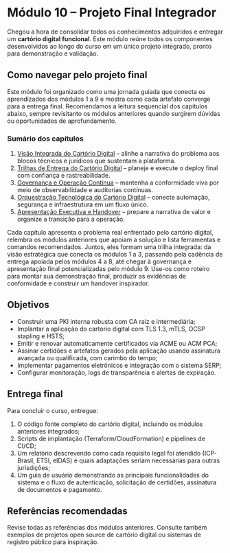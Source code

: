# Módulo 10 – Projeto Final Integrador

Chegou a hora de consolidar todos os conhecimentos adquiridos e entregar um **cartório digital funcional**. Este módulo reúne todos os componentes desenvolvidos ao longo do curso em um único projeto integrado, pronto para demonstração e validação.

## Como navegar pelo projeto final

Este módulo foi organizado como uma jornada guiada que conecta os aprendizados dos módulos 1 a 9 e mostra como cada artefato converge para a entrega final. Recomendamos a leitura sequencial dos capítulos abaixo, sempre revisitanto os módulos anteriores quando surgirem dúvidas ou oportunidades de aprofundamento.

### Sumário dos capítulos

1. [Visão Integrada do Cartório Digital](01_visao_integrada.md) – alinhe a narrativa do problema aos blocos técnicos e jurídicos que sustentam a plataforma.
2. [Trilhas de Entrega do Cartório Digital](02_trilhas_entrega_cartorio.md) – planeje e execute o deploy final com confiança e rastreabilidade.
3. [Governança e Operação Contínua](03_governanca_operacao.md) – mantenha a conformidade viva por meio de observabilidade e auditorias contínuas.
4. [Orquestração Tecnológica do Cartório Digital](04_orquestracao_tecnologia.md) – conecte automação, segurança e infraestrutura em um fluxo único.
5. [Apresentação Executiva e Handover](05_apresentacao_execucao.md) – prepare a narrativa de valor e organize a transição para a operação.

Cada capítulo apresenta o problema real enfrentado pelo cartório digital, relembra os módulos anteriores que apoiam a solução e lista ferramentas e comandos recomendados. Juntos, eles formam uma trilha integrada: da visão estratégica que conecta os módulos 1 a 3, passando pela cadência de entrega apoiada pelos módulos 4 a 8, até chegar à governança e apresentação final potencializadas pelo módulo 9. Use-os como roteiro para montar sua demonstração final, produzir as evidências de conformidade e construir um handover inspirador.

## Objetivos

- Construir uma PKI interna robusta com CA raiz e intermediária;
- Implantar a aplicação do cartório digital com TLS 1.3, mTLS, OCSP stapling e HSTS;
- Emitir e renovar automaticamente certificados via ACME ou ACM PCA;
- Assinar certidões e artefatos gerados pela aplicação usando assinatura avançada ou qualificada, com carimbo do tempo;
- Implementar pagamentos eletrônicos e integração com o sistema SERP;
- Configurar monitoração, logs de transparência e alertas de expiração.

## Entrega final

Para concluir o curso, entregue:

1. O código fonte completo do cartório digital, incluindo os módulos anteriores integrados;
2. Scripts de implantação (Terraform/CloudFormation) e pipelines de CI/CD;
3. Um relatório descrevendo como cada requisito legal foi atendido (ICP-Brasil, ETSI, eIDAS) e quais adaptações seriam necessárias para outras jurisdições;
4. Um guia de usuário demonstrando as principais funcionalidades do sistema e o fluxo de autenticação, solicitação de certidões, assinatura de documentos e pagamento.

## Referências recomendadas

Revise todas as referências dos módulos anteriores. Consulte também exemplos de projetos open source de cartório digital ou sistemas de registro público para inspiração.
